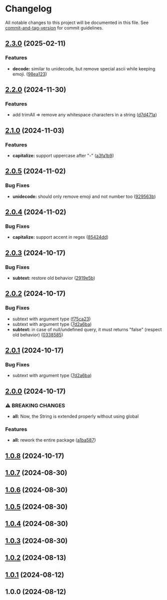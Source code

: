 # Changelog

All notable changes to this project will be documented in this file. See [commit-and-tag-version](https://github.com/absolute-version/commit-and-tag-version) for commit guidelines.

## [2.3.0](https://github.com/mara-li/uniformize/compare/v2.2.0...v2.3.0) (2025-02-11)


### Features

* **decode:** similar to unidecode, but remove special ascii while keeping emoji. ([98ea123](https://github.com/mara-li/uniformize/commit/98ea123e3e861bc7e6ce0e114a38eafb916455c8))

## [2.2.0](https://github.com/mara-li/uniformize/compare/v2.1.0...v2.2.0) (2024-11-30)


### Features

* add trimAll ⇒ remove any whitespace characters in a string ([d7d471a](https://github.com/mara-li/uniformize/commit/d7d471a80935e5fb1663b48cb2d5b56509117938))

## [2.1.0](https://github.com/mara-li/uniformize/compare/v2.0.5...v2.1.0) (2024-11-03)


### Features

* **capitalize:** support uppercase after "-" ([a3fa1b9](https://github.com/mara-li/uniformize/commit/a3fa1b929700164192a9820406bed6988bf5632e))

## [2.0.5](https://github.com/mara-li/uniformize/compare/v2.0.4...v2.0.5) (2024-11-02)


### Bug Fixes

* **unidecode:** should only remove emoji and not number too ([929563b](https://github.com/mara-li/uniformize/commit/929563bba6c9b0ad1804d3ceeb1cdfd7a8f8dc16))

## [2.0.4](https://github.com/mara-li/uniformize/compare/v2.0.3...v2.0.4) (2024-11-02)


### Bug Fixes

* **capitalize:** support accent in regex ([85424dd](https://github.com/mara-li/uniformize/commit/85424dd480e6c41bbeac8d08fcbb89f0bba0c94b))

## [2.0.3](https://github.com/mara-li/uniformize/compare/v2.0.2...v2.0.3) (2024-10-17)


### Bug Fixes

* **subtext:** restore old behavior ([2919e5b](https://github.com/mara-li/uniformize/commit/2919e5bf9fe9abf8c3418b274273071ac4fb0eb8))

## [2.0.2](https://github.com/mara-li/uniformize/compare/v2.0.0...v2.0.2) (2024-10-17)


### Bug Fixes

* subtext with argument type ([f75ca23](https://github.com/mara-li/uniformize/commit/f75ca23b5fdf54cf09a96d976db4c71c7d2c3b9e))
* subtext with argument type ([7d2a6ba](https://github.com/mara-li/uniformize/commit/7d2a6ba7e3ab9a97b6d47c44b526a24cda475d12))
* **subtext:** in case of null/undefined query, it must returns "false" (respect old behavior) ([0338585](https://github.com/mara-li/uniformize/commit/03385850f8bff1f01ff01c8305efd9bba88fd9a7))

## [2.0.1](https://github.com/mara-li/uniformize/compare/v2.0.0...v2.0.1) (2024-10-17)


### Bug Fixes

* subtext with argument type ([7d2a6ba](https://github.com/mara-li/uniformize/commit/7d2a6ba7e3ab9a97b6d47c44b526a24cda475d12))

## [2.0.0](https://github.com/mara-li/uniformize/compare/v1.0.8...v2.0.0) (2024-10-17)


### ⚠ BREAKING CHANGES

* **all:** Now, the String is extended properly without using global

### Features

* **all:** rework the entire package ([a1ba587](https://github.com/mara-li/uniformize/commit/a1ba587d87cdce656c2ca369b5f76d3a9bcec6fb))

## [1.0.8](https://github.com/mara-li/uniformize/compare/v1.0.7...v1.0.8) (2024-10-17)

## [1.0.7](https://github.com/mara-li/uniformize/compare/v1.0.6...v1.0.7) (2024-08-30)

## [1.0.6](https://github.com/mara-li/uniformize/compare/v1.0.5...v1.0.6) (2024-08-30)

## [1.0.5](https://github.com/mara-li/uniformize/compare/v1.0.4...v1.0.5) (2024-08-30)

## [1.0.4](https://github.com/mara-li/uniformize/compare/v1.0.3...v1.0.4) (2024-08-30)

## [1.0.3](https://github.com/mara-li/uniformize/compare/v1.0.2...v1.0.3) (2024-08-30)

## [1.0.2](https://github.com/mara-li/uniformize/compare/v1.0.1...v1.0.2) (2024-08-13)

## [1.0.1](https://github.com/mara-li/uniformize/compare/v1.0.0...v1.0.1) (2024-08-12)

## 1.0.0 (2024-08-12)
